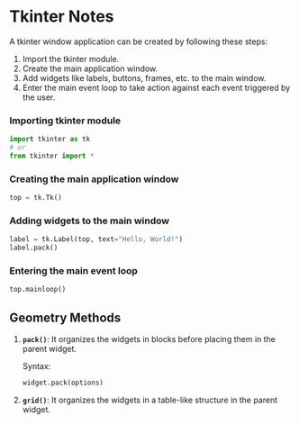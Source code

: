 # Tkinter Notes

A tkinter window application can be created by following these steps:
1. Import the tkinter module.
2. Create the main application window.
3. Add widgets like labels, buttons, frames, etc. to the main window.
4. Enter the main event loop to take action against each event triggered by the user.

### Importing tkinter module
```python
import tkinter as tk
# or
from tkinter import *
```

### Creating the main application window
```python
top = tk.Tk()
```

### Adding widgets to the main window
```python
label = tk.Label(top, text="Hello, World!")
label.pack()
```

### Entering the main event loop
```python
top.mainloop()
```

## Geometry Methods
1. **`pack()`**: It organizes the widgets in blocks before placing them in the parent widget.

    Syntax:
    ```python
    widget.pack(options)
    ```
   
2. **`grid()`**: It organizes the widgets in a table-like structure in the parent widget.